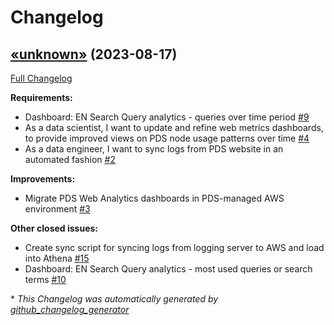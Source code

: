 # Changelog

## [«unknown»](https://github.com/NASA-PDS/web-analytics/tree/«unknown») (2023-08-17)

[Full Changelog](https://github.com/NASA-PDS/web-analytics/compare/d6977fda23e31e92e8229725ad26c02e0e665157...«unknown»)

**Requirements:**

- Dashboard: EN Search Query analytics - queries over time period [\#9](https://github.com/NASA-PDS/web-analytics/issues/9)
- As a data scientist, I want to update and refine web metrics dashboards, to provide improved views on PDS node usage patterns over time [\#4](https://github.com/NASA-PDS/web-analytics/issues/4)
- As a data engineer, I want to sync logs from PDS website in an automated fashion [\#2](https://github.com/NASA-PDS/web-analytics/issues/2)

**Improvements:**

- Migrate PDS Web Analytics dashboards in PDS-managed AWS environment [\#3](https://github.com/NASA-PDS/web-analytics/issues/3)

**Other closed issues:**

- Create sync script for syncing logs from logging server to AWS and load into Athena [\#15](https://github.com/NASA-PDS/web-analytics/issues/15)
- Dashboard: EN Search Query analytics - most used queries or search terms [\#10](https://github.com/NASA-PDS/web-analytics/issues/10)



\* *This Changelog was automatically generated by [github_changelog_generator](https://github.com/github-changelog-generator/github-changelog-generator)*
